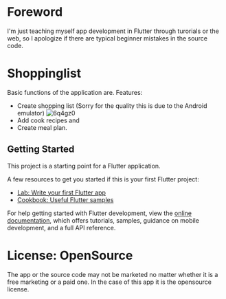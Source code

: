 # Foreword

I'm just teaching myself app development in Flutter through turorials or the web, so I apologize if there are typical beginner mistakes in the source code. 

# Shoppinglist

Basic functions of the application are. 
Features:
- Create shopping list (Sorry for the quality this is due to the Android emulator)
![6q4gz0](https://user-images.githubusercontent.com/104131718/184915465-89775283-efd7-41f1-b694-c7f5e8bbff34.gif)
- Add cook recipes and
- Create meal plan.


## Getting Started

This project is a starting point for a Flutter application.

A few resources to get you started if this is your first Flutter project:

- [Lab: Write your first Flutter app](https://docs.flutter.dev/get-started/codelab)
- [Cookbook: Useful Flutter samples](https://docs.flutter.dev/cookbook)

For help getting started with Flutter development, view the
[online documentation](https://docs.flutter.dev/), which offers tutorials,
samples, guidance on mobile development, and a full API reference.

# License: OpenSource
The app or the source code may not be marketed no matter whether it is a free marketing or a paid one. 
In the case of this app it is the opensource license.

